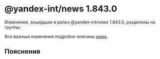 # @yandex-int/news 1.843.0

<!-- ЧЕЛОВЕЧЕСКОЕ ВСТУПЛЕНИЕ -->

Изменения, вошедшие в релиз @yandex-int/news 1.843.0, разделены на группы:

Все важные изменения подробно описаны [ниже](#Пояснения).

## Пояснения

